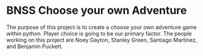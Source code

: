 
# BNSS Choose your own Adventure

The purpose of this project is to create a choose your own adventure game within python. Player choice is going to be our primary factor. The people working on this project are Noey Gayton, Stanley Green, Santiago Martinez, and Benjamin Puckett.

